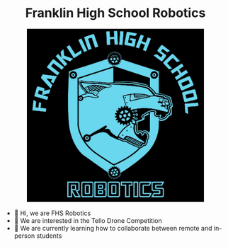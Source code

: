  <h1 align="center">Franklin High School Robotics</h1>
 <p align="center">
    <a href="https://sites.google.com/franklinps.net/fhsrobotics/home">
      <img src="https://github.com/Franklin-High-School-Robotics/Mission-2-tello-drone/blob/main/images/logo.jpeg" alt="Logo" width="400">
    </a>
  </p>


- 👋 Hi, we are FHS Robotics
- 👀 We are interested in the Tello Drone Competition
- 🌱 We are currently learning how to collaborate between remote and in-person students


<!---
RoboticsFHS/RoboticsFHS is a ✨ special ✨ repository because its `README.md` (this file) appears on your GitHub profile.
You can click the Preview link to take a look at your changes.
--->
